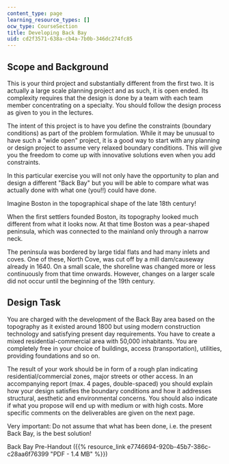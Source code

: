 ```yaml
---
content_type: page
learning_resource_types: []
ocw_type: CourseSection
title: Developing Back Bay
uid: cd2f3571-638a-cb4a-7b0b-346dc274fc85
---
```


Scope and Background
--------------------

This is your third project and substantially different from the first two. It is actually a large scale planning project and as such, it is open ended. Its complexity requires that the design is done by a team with each team member concentrating on a specialty. You should follow the design process as given to you in the lectures.

The intent of this project is to have you define the constraints (boundary conditions) as part of the problem formulation. While it may be unusual to have such a "wide open" project, it is a good way to start with any planning or design project to assume very relaxed boundary conditions. This will give you the freedom to come up with innovative solutions even when you add constraints.

In this particular exercise you will not only have the opportunity to plan and design a different "Back Bay" but you will be able to compare what was actually done with what one (you!!) could have done.

Imagine Boston in the topographical shape of the late 18th century!

When the first settlers founded Boston, its topography looked much different from what it looks now. At that time Boston was a pear-shaped peninsula, which was connected to the mainland only through a narrow neck.

The peninsula was bordered by large tidal flats and had many inlets and coves. One of these, North Cove, was cut off by a mill dam/causeway already in 1640. On a small scale, the shoreline was changed more or less continuously from that time onwards. However, changes on a larger scale did not occur until the beginning of the 19th century.

Design Task
-----------

You are charged with the development of the Back Bay area based on the topography as it existed around 1800 but using modern construction technology and satisfying present day requirements. You have to create a mixed residential-commercial area with 50,000 inhabitants. You are completely free in your choice of buildings, access (transportation), utilities, providing foundations and so on.

The result of your work should be in form of a rough plan indicating residential/commercial zones, major streets or other access. In an accompanying report (max. 4 pages, double-spaced) you should explain how your design satisfies the boundary conditions and how it addresses structural, aesthetic and environmental concerns. You should also indicate if what you propose will end up with medium or with high costs. More specific comments on the deliverables are given on the next page.

Very important: Do not assume that what has been done, i.e. the present Back Bay, is the best solution!

Back Bay Pre-Handout ({{% resource_link e7746694-920b-45b7-386c-c28aa6f76399 "PDF - 1.4 MB" %}})